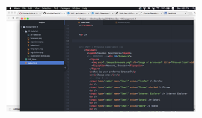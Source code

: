 ![screen shot](https://github.com/Gu3ree/Web-Dev-HW/blob/master/Assignment-4/Screen%20Shot%202018-05-06%20at%205.01.42%20PM.png)
